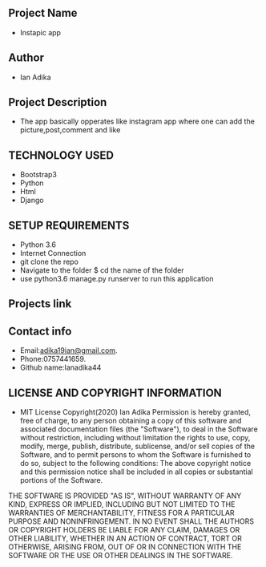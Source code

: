 ## Project Name
- Instapic app

## Author 
- Ian Adika

## Project Description
- The app basically opperates like instagram app where one can add the picture,post,comment and like

## TECHNOLOGY USED
- Bootstrap3
- Python 
- Html
- Django

## SETUP REQUIREMENTS
- Python 3.6
- Internet Connection
- git clone the repo
- Navigate to the folder $ cd  the name of the folder
- use python3.6 manage.py runserver to run this              application

## Projects link

## Contact info
- Email:adika19ian@gmail.com.
- Phone:0757441659.
- Github name:Ianadika44

## LICENSE AND COPYRIGHT INFORMATION
- MIT License Copyright(2020) Ian Adika Permission is hereby granted, free of charge, to any person obtaining a copy of this software and associated documentation files (the "Software"), to deal in the Software without restriction, including without limitation the rights to use, copy, modify, merge, publish, distribute, sublicense, and/or sell copies of the Software, and to permit persons to whom the Software is furnished to do so, subject to the following conditions: The above copyright notice and this permission notice shall be included in all copies or substantial portions of the Software.

THE SOFTWARE IS PROVIDED "AS IS", WITHOUT WARRANTY OF ANY KIND, EXPRESS OR IMPLIED, INCLUDING BUT NOT LIMITED TO THE WARRANTIES OF MERCHANTABILITY, FITNESS FOR A PARTICULAR PURPOSE AND NONINFRINGEMENT. IN NO EVENT SHALL THE AUTHORS OR COPYRIGHT HOLDERS BE LIABLE FOR ANY CLAIM, DAMAGES OR OTHER LIABILITY, WHETHER IN AN ACTION OF CONTRACT, TORT OR OTHERWISE, ARISING FROM, OUT OF OR IN CONNECTION WITH THE SOFTWARE OR THE USE OR OTHER DEALINGS IN THE SOFTWARE.